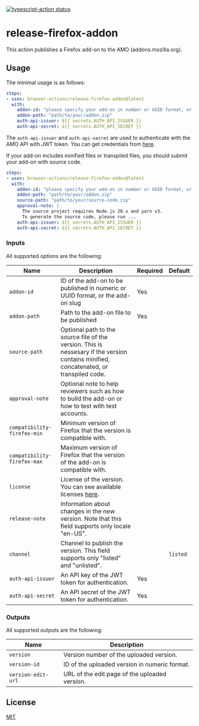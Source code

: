 <p>
  <a href="https://github.com/browser-actions/release-firefox-addon/actions/workflows/release.yml"><img alt="typescript-action status" src="https://github.com/browser-actions/release-firefox-addon/actions/workflows/release.yml/badge.svg"></a>
</p>

# release-firefox-addon

This action publishes a Firefox add-on to the AMO (addons.mozilla.org).

## Usage

The minimal usage is as follows:

```yaml
steps:
- uses: browser-actions/release-firefox-addon@latest
  with:
    addon-id: "please specify your add-on in number or UUID format, or add-on name"
    addon-path: "path/to/your/addon.zip"
    auth-api-issuer: ${{ secrets.AUTH_API_ISSUER }}
    auth-api-secret: ${{ secrets.AUTH_API_SECRET }}
```

The `auth-api-issuer` and `auth-api-secret` are used to authenticate with the AMO API with JWT token. You can get credentials from [here](https://addons.mozilla.org/en-US/developers/addon/api/key/).

If your add-on includes minified files or transpiled files, you should submit your add-on with source code.

```yaml
steps:
- uses: browser-actions/release-firefox-addon@latest
  with:
    addon-id: "please specify your add-on in number or UUID format, or add-on name"
    addon-path: "path/to/your/addon.zip"
    source-path: "path/to/your/source-code.zip"
    approval-note: |
      The source project requires Node.js 20.x and yarn v3.
      To generate the source code, please run ...
    auth-api-issuer: ${{ secrets.AUTH_API_ISSUER }}
    auth-api-secret: ${{ secrets.AUTH_API_SECRET }}
```

### Inputs

All supported options are the following:

| Name                        | Description                                                                                                                              | Required | Default  |
| ---                         | ---                                                                                                                                      | ---      | ---      |
| `addon-id`                  | ID of the add-on to be published in numeric or UUID format, or the add-on slug                                                           | Yes      |          |
| `addon-path`                | Path to the add-on file to be published                                                                                                  | Yes      |          |
| `source-path`               | Optional path to the source file of the version.  This is nessesary if the version contains minified, concatenated, or transpiled code.  |          |          |
| `approval-note`             | Optional note to help reviewers such as how to build the add-on or how to test with test accounts.                                       |          |          |
| `compatibility-firefox-min` | Minimum version of Firefox that the version is compatible with.                                                                          |          |          |
| `compatibility-firefox-max` | Maximum version of Firefox that the version of the add-on is compatible with.                                                            |          |          |
| `license`                   | License of the version.  You can see available licenses [here](https://addons-server.readthedocs.io/en/latest/topics/api/licenses.html). |          |          |
| `release-note`              | Information about changes in the new version.  Note that this field supports only locale "en-US".                                        |          |          |
| `channel`                   | Channel to publish the version.  This field supports only "listed" and "unlisted".                                                       |          | `listed` |
| `auth-api-issuer`           | An API key of the JWT token for authentication.                                                                                          | Yes      |          |
| `auth-api-secret`           | An API secret of the JWT token for authentication.                                                                                       | Yes      |          |

### Outputs

All supported outputs are the following:

| Name               | Description                                   |
| ---                | ---                                           |
| `version`          | Version number of the uploaded version.       |
| `version-id`       | ID of the uploaded version in numeric format. |
| `version-edit-url` | URL of the edit page of the uploaded version. |

## License

[MIT](LICENSE)
